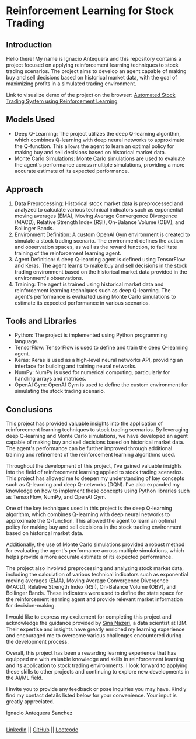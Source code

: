 # Reinforcement Learning for Stock Trading

## Introduction
Hello there! My name is Ignacio Antequera and this repository contains a project focused on applying reinforcement learning techniques to stock trading scenarios. The project aims to develop an agent capable of making buy and sell decisions based on historical market data, with the goal of maximizing profits in a simulated trading environment.

Link to visualize demo of the project on the browser: [Automated Stock Trading System using Reinforcement Learning](https://stocktradingsystem-rl.netlify.app/)

## Models Used
- Deep Q-Learning: The project utilizes the deep Q-learning algorithm, which combines Q-learning with deep neural networks to approximate the Q-function. This allows the agent to learn an optimal policy for making buy and sell decisions based on historical market data.
- Monte Carlo Simulations: Monte Carlo simulations are used to evaluate the agent's performance across multiple simulations, providing a more accurate estimate of its expected performance.

## Approach
1. Data Preprocessing: Historical stock market data is preprocessed and analyzed to calculate various technical indicators such as exponential moving averages (EMA), Moving Average Convergence Divergence (MACD), Relative Strength Index (RSI), On-Balance Volume (OBV), and Bollinger Bands.
2. Environment Definition: A custom OpenAI Gym environment is created to simulate a stock trading scenario. The environment defines the action and observation spaces, as well as the reward function, to facilitate training of the reinforcement learning agent.
3. Agent Definition: A deep Q-learning agent is defined using TensorFlow and Keras. The agent learns to make buy and sell decisions in the stock trading environment based on the historical market data provided in the environment's observations.
4. Training: The agent is trained using historical market data and reinforcement learning techniques such as deep Q-learning. The agent's performance is evaluated using Monte Carlo simulations to estimate its expected performance in various scenarios.

## Tools and Libraries
- Python: The project is implemented using Python programming language.
- TensorFlow: TensorFlow is used to define and train the deep Q-learning agent.
- Keras: Keras is used as a high-level neural networks API, providing an interface for building and training neural networks.
- NumPy: NumPy is used for numerical computing, particularly for handling arrays and matrices.
- OpenAI Gym: OpenAI Gym is used to define the custom environment for simulating the stock trading scenario.

## Conclusions
This project has provided valuable insights into the application of reinforcement learning techniques to stock trading scenarios. By leveraging deep Q-learning and Monte Carlo simulations, we have developed an agent capable of making buy and sell decisions based on historical market data. The agent's performance can be further improved through additional training and refinement of the reinforcement learning algorithms used.

Throughout the development of this project, I've gained valuable insights into the field of reinforcement learning applied to stock trading scenarios. This project has allowed me to deepen my understanding of key concepts such as Q-learning and deep Q-networks (DQN). I've also expanded my knowledge on how to implement these concepts using Python libraries such as TensorFlow, NumPy, and OpenAI Gym.

One of the key techniques used in this project is the deep Q-learning algorithm, which combines Q-learning with deep neural networks to approximate the Q-function. This allowed the agent to learn an optimal policy for making buy and sell decisions in the stock trading environment based on historical market data.

Additionally, the use of Monte Carlo simulations provided a robust method for evaluating the agent's performance across multiple simulations, which helps provide a more accurate estimate of its expected performance.

The project also involved preprocessing and analyzing stock market data, including the calculation of various technical indicators such as exponential moving averages (EMA), Moving Average Convergence Divergence (MACD), Relative Strength Index (RSI), On-Balance Volume (OBV), and Bollinger Bands. These indicators were used to define the state space for the reinforcement learning agent and provide relevant market information for decision-making.

I would like to express my excitement for completing this project and acknowledge the guidance provided by [Sina Nazeri](https://www.linkedin.com/in/sina-nazeri), a data scientist at IBM. Their expertise and insights have greatly enriched my learning experience and encouraged me to overcome various challenges encountered during the development process.

Overall, this project has been a rewarding learning experience that has equipped me with valuable knowledge and skills in reinforcement learning and its application to stock trading environments. I look forward to applying these skills to other projects and continuing to explore new developments in the AI/ML field.

I invite you to provide any feedback or pose inquiries you may have. Kindly find my contact details listed below for your convenience. Your input is greatly appreciated.

Ignacio Antequera Sanchez

***

[LinkedIn](https://www.linkedin.com/in/ignacio-antequera)  ||  [GitHub](https://github.com/Ignacio-Antequera)  ||  [Leetcode](https://leetcode.com/Ignacio_antequera)